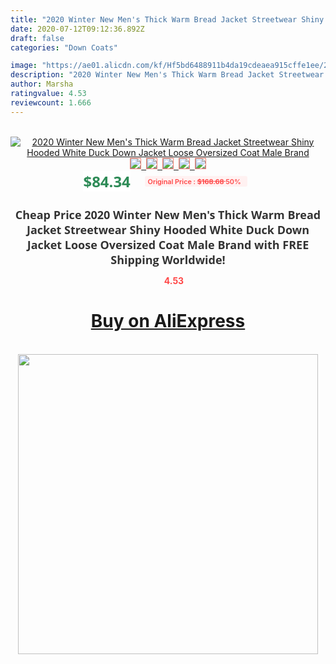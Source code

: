 ```yaml
---
title: "2020 Winter New Men's Thick Warm Bread Jacket Streetwear Shiny Hooded White Duck Down Jacket Loose Oversized Coat Male Brand"
date: 2020-07-12T09:12:36.892Z
draft: false
categories: "Down Coats"

image: "https://ae01.alicdn.com/kf/Hf5bd6488911b4da19cdeaea915cffe1ee/2020-Winter-New-Men-s-Thick-Warm-Bread-Jacket-Streetwear-Shiny-Hooded-White-Duck-Down-Jacket.jpg"
description: "2020 Winter New Men's Thick Warm Bread Jacket Streetwear Shiny Hooded White Duck Down Jacket Loose Oversized Coat Male Brand"
author: Marsha
ratingvalue: 4.53
reviewcount: 1.666
---
```

<br>
<div style="text-align: center;">
<a href="https://s.click.aliexpress.com/e/_Adi5HL" target="_blank" rel="nofollow noopener noreferrer"><img alt="2020 Winter New Men's Thick Warm Bread Jacket Streetwear Shiny Hooded White Duck Down Jacket Loose Oversized Coat Male Brand" class="magnifier-image" src="https://ae01.alicdn.com/kf/Hf5bd6488911b4da19cdeaea915cffe1ee/2020-Winter-New-Men-s-Thick-Warm-Bread-Jacket-Streetwear-Shiny-Hooded-White-Duck-Down-Jacket.jpg_640x640.jpg">
<br>
<img style="border:1px solid salmon" src="https://ae01.alicdn.com/kf/Hf5bd6488911b4da19cdeaea915cffe1ee/2020-Winter-New-Men-s-Thick-Warm-Bread-Jacket-Streetwear-Shiny-Hooded-White-Duck-Down-Jacket.jpg_120x120.jpg">&nbsp;&nbsp;<img style="border:1px solid salmon" src="https://ae01.alicdn.com/kf/Hb9d56611202343ada642e1cb2e6f7a53G/2020-Winter-New-Men-s-Thick-Warm-Bread-Jacket-Streetwear-Shiny-Hooded-White-Duck-Down-Jacket.jpg_120x120.jpg">&nbsp;&nbsp;<img style="border:1px solid salmon" src="https://ae01.alicdn.com/kf/H66dc6d1b34e24973b5f5903c86df6c1f9/2020-Winter-New-Men-s-Thick-Warm-Bread-Jacket-Streetwear-Shiny-Hooded-White-Duck-Down-Jacket.jpg_120x120.jpg">&nbsp;&nbsp;<img style="border:1px solid salmon" src="https://ae01.alicdn.com/kf/H8d93391894dd41fca458a9da2d1a78a8v/2020-Winter-New-Men-s-Thick-Warm-Bread-Jacket-Streetwear-Shiny-Hooded-White-Duck-Down-Jacket.jpg_120x120.jpg">&nbsp;&nbsp;<img style="border:1px solid salmon" src="https://ae01.alicdn.com/kf/H0e40b0bb9bcc475eb4fd56fca63b6253b/2020-Winter-New-Men-s-Thick-Warm-Bread-Jacket-Streetwear-Shiny-Hooded-White-Duck-Down-Jacket.jpg_120x120.jpg"></a></div><br0>
<div style="text-align: center;"><span style="background-color: white; border: 0px; box-sizing: border-box; color: seagreen; display: inline-block; font-family: &quot;open sans&quot; , &quot;arial&quot; , &quot;helvetica&quot; , sans-serif , &quot;heiti&quot;; font-size: 24px; font-stretch: inherit; font-weight: 700; line-height: inherit; margin: 0px 10px 0px 0px; padding: 0px; vertical-align: middle;">$84.34 </span>
<span style="background: rgb(255 , 241 , 241); border-radius: 3px; border: 0px; box-sizing: border-box; color: #ff4747; display: inline-block; font-family: inherit; font-size: 12px; font-stretch: inherit; font-style: inherit; font-variant: inherit; font-weight: 600; line-height: inherit; margin: 0px; padding: 2px 5px; transform: scale(0.9); vertical-align: middle;">Original Price : <b style="text-decoration: line-through;">$168.68 </b> 50%&nbsp;&nbsp;</span></div>
<h1 style="color: #333333; display: inline-block; font-family: &quot;open sans&quot; , &quot;arial&quot; , &quot;helvetica&quot; , sans-serif , &quot;heiti&quot;; font-size: 18px; font-stretch: inherit; font-weight: 700; text-align: center;">Cheap Price 2020 Winter New Men's Thick Warm Bread Jacket Streetwear Shiny Hooded White Duck Down Jacket Loose Oversized Coat Male Brand with FREE Shipping Worldwide!</h1>
<div style="color: #ff4747; text-align: center;">
<img src="https://4.bp.blogspot.com/-M0ZcTcb-5uY/XleCXlxnR4I/AAAAAAAAAEc/OrjgMkXV1oMQFaCRZj5HQwOCBcu3w1FegCPcBGAYYCw/s1600/star.png" style="height: 15px;">&nbsp;<b>4.53</b></div>
<div class="button_cont" align="center"><a class="buynow_a" href="https://s.click.aliexpress.com/e/_Adi5HL" target="_blank" rel="nofollow noopener noreferrer"><H1>Buy on AliExpress</H1></a></div><br>
<div class="separator" style="clear: both; text-align: center;">
<img src="https://lh3.googleusercontent.com/-pTy5HemUv9M/XlePHvY0dAI/AAAAAAAAAE4/0nX5iRUoIWY8eMW9Dpxeirr157OZliDIgCLcBGAsYHQ/s1600/badge.gif" width="480">
</div>
